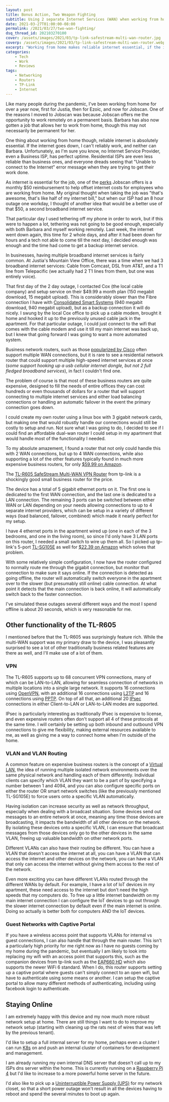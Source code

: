 ```yaml
---
layout: post
title: Bonus Action, Two Weapon Fighting
subtitle: Using 2 separate Internet Services (WAN) when working from home
date: 2021-03-27T01:00:00-08:00
permalink: /2021/03/27/two-wan-fighting/
dsq_thread_id: 202103270100
cover: /assets/images/2021/03/tp-link-safestream-multi-wan-router.jpg
coverp: /assets/images/2021/03/tp-link-safestream-multi-wan-router.webp
excerpt: "Working from home makes reliable internet essential, if the internet goes down for days I can't work, to combat this, I need to have another weapon at the ready."
categories:
    - Tech
    - Work
    - Reviews
tags:
    - Networking
    - Routers
    - TP-Link
    - Internet
---
```

Like many people during the pandemic, I've been working from home for over a year now, first for Justia, then for Ezoic, and now for Jobscan. One of the reasons I moved to Jobscan was because Jobscan offers me the opportunity to work remotely on a permanent basis. Barbara has also now gotten a job that allows her to work from home, though this may not necessarily be permanent for her.

One thing about working from home though, reliable internet is absolutely essential.  If the internet goes down, I can't reliably work, and neither can Barbara.  Unfortunately, as I'm sure you know, no Internet Service Provider, even a Business ISP, has perfect uptime.  Residential ISPs are even less reliable than business ones, and everyone dreads seeing that "Unable to connect to the Internet" error message when they are trying to get their work done.

<amp-img src="{{ site.baseurl }}/assets/images/2021/03/chrome-offline.webp" alt="Unable to connect to the Internet" width="800" height="343" layout="responsive" lightbox>
    <amp-img fallback src="{{ site.baseurl }}/assets/images/2021/03/chrome-offline.png" alt="Unable to connect to the Internet" width="800" height="343" layout="responsive"></amp-img>
</amp-img>

As internet is essential for the job, one of the [perks](https://www.jobscan.co/careers) Jobscan offers is a monthly $50 reimbursement to help offset internet costs for employees who are working from home. My original thought when taking the job was "that's awesome, that's like half of my internet bill," but when our ISP had an 8 hour outage one workday, I thought of another idea that would be a better use of that $50, a second broadband internet service.

That particular day I used tethering off my phone in order to work, but if this were to happen a lot, tethering was not going to be good enough, especially with both Barbara and myself working remotely. Last week, the internet went down again, this time for 2 whole days, and after it had been down for hours and a tech not able to come till the next day, I decided enough was enough and the time had come to get a backup internet service.

In businesses, having multiple broadband internet services is fairly common.  At Justia's Mountain View Office, there was a time when we had 3 broadband internet services: Cable from Comcast, DSL from AT&T, and a T1 line from Telepacific (we actually had 2 T1 lines from them, but one was entirely voice).

That first day of the 2 day outage, I contacted Cox (the local cable company) and setup service on their $49.99 a month plan (150 megabit download, 15 megabit upload).  This is considerably slower than the Fibre connection I have with [Consolidated Smart Systems](https://www.consolidatedsmart.com/axis-2300) (940 megabit download, 940 megabit upload), but as a backup connection it will do nicely.  I swung by the local Cox office to pick up a cable modem, brought it home and hooked it up to the previously unused cable jack in the apartment.  For that particular outage, I could just connect to the wifi that comes with the cable modem and use it till my main internet was back up, but I knew that going forward I was going to want a more automated system.

Business network routers, such as those [popularized by Cisco](https://www.cisco.com/c/en/us/products/security/adaptive-security-appliance-asa-software/index.html) often support multiple WAN connections, but it is rare to see a residential network router that could support multiple high-speed internet services at once (_some support hooking up a usb cellular internet dongle, but not 2 full fledged broadband services_), in fact I couldn't find one.

The problem of course is that most of these business routers are quite expensive, designed to fill the needs of entire offices they can cost hundreds or even thousands of dollars for a router that will support connecting to multiple internet services and either load balancing connections or handling an automatic failover in the event the primary connection goes down.

I could create my own router using a linux box with 3 gigabit network cards, but making one that would robustly handle our connections would still be costly to setup and run. Not sure what I was going to do, I decided to see if I could find an affordable dual-wan router I could setup in my apartment that would handle most of the functionality I needed.

<amp-img src="{{ site.baseurl }}/assets/images/2021/03/tp-link-safestream-multi-wan-router.webp" alt="TL-R605 SafeStream Multi-WAN VPN Router" width="3859" height="2170" layout="responsive" lightbox>
    <amp-img fallback src="{{ site.baseurl }}/assets/images/2021/03/tp-link-safestream-multi-wan-router.jpg" alt="TL-R605 SafeStream Multi-WAN VPN Router" width="3859" height="2170" layout="responsive"></amp-img>
</amp-img>

To my absolute amazement, I found a router that not only could handle this with 2 WAN connections, but up to 4 WAN connections, while also supporting a lot of the other features typically found in much more expensive business routers, for only [$59.99 on Amazon](https://www.amazon.com/dp/B08QTXNWZ1/).

The [TL-R605 SafeStream Multi-WAN VPN Router](https://www.tp-link.com/us/business-networking/omada-sdn-router/tl-r605/) from tp-link is a shockingly good small business router for the price.  

The device has a total of 5 gigabit ethernet ports on it.  The first one is dedicated to the first WAN connection, and the last one is dedicated to a LAN connection.  The remaining 3 ports can be switched between either WAN or LAN depending on your needs allowing connections to up to 4 separate internet providers, which can be setup in a variety of different ways (load balanced, failover, combined) which made it nearly perfect for my setup.

<amp-img src="{{ site.baseurl }}/assets/images/2021/03/TL-R605-ports.webp" alt="TL-R605 Configurable WAN/LAN ports" width="1000" height="1000" layout="responsive" lightbox>
    <amp-img fallback src="{{ site.baseurl }}/assets/images/2021/03/TL-R605-ports.jpg" alt="TL-R605 Configurable WAN/LAN ports" width="1000" height="1000" layout="responsive"></amp-img>
</amp-img>

I have 4 ethernet ports in the apartment wired up (one in each of the 3 bedrooms, and one in the living room), so since I'd only have 3 LAN ports on this router, I needed a small switch to wire up them all.  So I picked up tp-link's 5-port [TL-SG105E](https://www.tp-link.com/us/business-networking/easy-smart-switch/tl-sg105e/) as well for [$22.39 on Amazon](https://www.amazon.com/gp/product/B00N0OHEMA) which solves that problem.

With some relatively simple configuration, I now have the router configured to normally route me through the gigabit connection, but monitor that connection to make sure it says online.  If the connection is detected as going offline, the router will automatically switch everyone in the apartment over to the slower (but presumably still online) cable connection.  At what point it detects that the main connection is back online, it will automatically switch back to the faster connection.

I've simulated these outages several different ways and the most I spend offline is about 20 seconds, which is very reasonable for me.

## Other functionality of the TL-R605

I mentioned before that the TL-R605 was surprisingly feature rich.  While the multi-WAN support was my primary draw to the device, I was pleasantly surprised to see a lot of other traditionally business related features are there as well, and I'll make use of a lot of them.

### VPN

The TL-R605 supports up to 68 concurrent VPN connections, many of which can be LAN-to-LAN, allowing for seamless connection of networks in multiple locations into a single large network.  It supports 16 connections using [OpenVPN](https://openvpn.net/), with an additional 16 connections using [L2TP](https://en.wikipedia.org/wiki/Layer_2_Tunneling_Protocol) and 16 connections using [PPTP](https://en.wikipedia.org/wiki/Point-to-Point_Tunneling_Protocol).  On top of all that, an additional 20 [IPsec](https://en.wikipedia.org/wiki/IPsec) connections in either Client-to-LAN or LAN-to-LAN modes are supported.

IPsec is particularly interesting as traditionally IPsec is expensive to license, and even expensive routers often don't support all 4 of these protocols at the same time.  I will certainly be setting up both inbound and outbound VPN connections to give me flexibility, making external resources available to me, as well as giving me a way to connect home when I'm outside of the home.

### VLAN and VLAN Routing

A common feature on expensive business routers is the concept of a [Virtual LAN](https://en.wikipedia.org/wiki/Virtual_LAN), the idea of running multiple isolated network environments over the same physical network and handling each of them differently.  Individual clients can specify which VLAN they want to be a part of by specifying a number between 1 and 4094, and you can also configure specific ports on either the router OR smart network switches (like the previously mentioned TL-SG105E) to force users onto a specific VLAN automatically.

Having isolation can increase security as well as network throughput, especially when dealing with a broadcast situation.  Some devices send out messages to an entire network at once, meaning any time those devices are broadcasting, it impacts the bandwidth of all other devices on the network.  By isolating these devices onto a specific VLAN, I can ensure that broadcast messages from those devices only go to the other devices in the same VLAN, freeing up valuable bandwidth on other network ports.

Different VLANs can also have their routing be different.  You can have a VLAN that doesn't access the internet at all, you can have a VLAN that can access the internet and other devices on the network, you can have a VLAN that only can access the internet without giving them access to the rest of the network.

Even more exciting you can have different VLANs routed through the different WANs by default.  For example, I have a lot of IoT devices in my apartment, these need access to the internet but don't need the high speeds that my computers do.  To free up a little internet bandwidth on my main internet connection I can configure the IoT devices to go out through the slower internet connection by default even if the main internet is online.  Doing so actually is better both for computers AND the IoT devices.

### Guest Networks with Captive Portal

If you have a wireless access point that supports VLANs for internal vs guest connections, I can also handle that through the main router.  This isn't a particularly high priority for me right now as I have no guests coming by my home during the pandemic, but eventually I am likely to look into replacing my wifi with an access point that supports this, such as the companion devices from tp-link such as the [EAP660 HD](https://www.amazon.com/dp/B08PW34WPX/) which also supports the newer WiFi 6 standard.  When I do, this router supports setting up a captive portal where guests can't simply connect to an open wifi, but have to authenticate using some means or another.  I can setup the captive portal to allow many different methods of authenticating, including using facebook login to authenticate.

## Staying Online

I am extremely happy with this device and my now much more robust network setup at home.  There are still things I want to do to improve my network setup (starting with cleaning up the rats nest of wires that was left by the previous tenant).  

I'd like to setup a full internal server for my home, perhaps even a cluster I can run [K8s](https://kubernetes.io/) on and push an internal cluster of containers for development and management.

I am already running my own internal DNS server that doesn't call up to my ISPs dns server within the home.  This is currently running on a [Raspberry Pi 4](https://www.raspberrypi.org/) but I'd like to increase to a more powerful home server in the future.

I'd also like to pick up a [Uninterruptible Power Supply (UPS)](https://en.wikipedia.org/wiki/Uninterruptible_power_supply) for my network closet, so that a short power outage won't result in all the devices having to reboot and spend the several minutes to boot up again.
